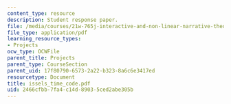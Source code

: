 ```yaml
---
content_type: resource
description: Student response paper.
file: /media/courses/21w-765j-interactive-and-non-linear-narrative-theory-and-practice-spring-2004/2466cfbb7fa4c14d89035ced2abe305b_issels_time_code.pdf
file_type: application/pdf
learning_resource_types:
- Projects
ocw_type: OCWFile
parent_title: Projects
parent_type: CourseSection
parent_uid: 17f80790-6573-2a22-b323-8a6c6e3417ed
resourcetype: Document
title: issels_time_code.pdf
uid: 2466cfbb-7fa4-c14d-8903-5ced2abe305b
---
```

